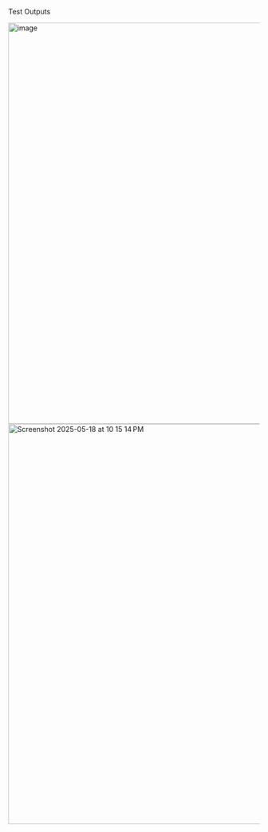 


Test Outputs

<img width="804" alt="image" src="https://github.com/user-attachments/assets/3de0f789-78e1-4f6a-9209-a03eb77ae64d" />

<img width="802" alt="Screenshot 2025-05-18 at 10 15 14 PM" src="https://github.com/user-attachments/assets/90d9095a-7fef-4ca6-833a-2f2f4e869062" />
